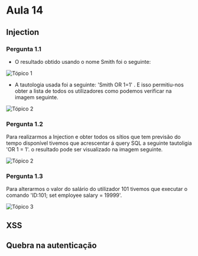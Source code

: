 # Aula 14

## Injection

### Pergunta 1.1

* O resultado obtido usando o nome Smith foi o seguinte:

![Tópico 1](https://github.com/uminho-miei-engseg/1718-G9/blob/master/TPraticas/aula14/img/1.1.1.png)

* A tautologia usada foi a seguinte: 'Smith OR 1=1' . E isso permitiu-nos obter a lista de todos os utilizadores 
como podemos verificar na imagem seguinte.

![Tópico 2](https://github.com/uminho-miei-engseg/1718-G9/blob/master/TPraticas/aula14/img/1.1.2.png)

### Pergunta 1.2

Para realizarmos a Injection e obter todos os sítios que tem previsão do tempo disponível tivemos que acrescentar á query SQL a seguinte 
tautoligia 'OR 1 = 1'. o resultado pode ser visualizado na imagem seguinte.

![Tópico 2](https://github.com/uminho-miei-engseg/1718-G9/blob/master/TPraticas/aula14/img/1.2.png)

### Pergunta 1.3

Para alterarmos o valor do salário do utilizador 101 tivemos que executar o comando 'ID:101; set employee salary = 19999'.

![Tópico 3](https://github.com/uminho-miei-engseg/1718-G9/blob/master/TPraticas/aula14/img/1.3.png)

## XSS

## Quebra na autenticação
